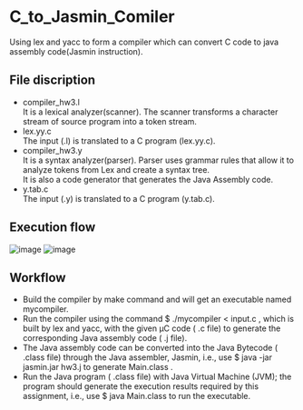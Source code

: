 # C_to_Jasmin_Comiler
Using lex and yacc to form a compiler which can convert C code to java assembly code(Jasmin instruction).
## File discription
- compiler_hw3.l  
It is a lexical analyzer(scanner). The scanner transforms a character stream of source program into a token stream.  
- lex.yy.c  
The input (.l) is translated to a C program (lex.yy.c).
- compiler_hw3.y  
It is a syntax analyzer(parser). Parser uses grammar rules that allow it to analyze tokens from Lex and create a syntax tree.  
It is also a code generator that generates the Java Assembly code.
- y.tab.c  
The input (.y) is translated to a C program (y.tab.c).
## Execution flow
![image](https://i.imgur.com/hfNZIpm.png)
![image](https://i.imgur.com/jbB8MRv.png)
## Workflow
- Build the compiler by make command and will get an executable named mycompiler.
- Run the compiler using the command $ ./mycompiler < input.c , which is built by lex and yacc, with the given μC code ( .c file) to generate the corresponding Java assembly code ( .j file).
- The Java assembly code can be converted into the Java Bytecode ( .class file) through the Java assembler, Jasmin, i.e., use $ java -jar jasmin.jar hw3.j to generate Main.class .
- Run the Java program ( .class file) with Java Virtual Machine (JVM); the program should generate the execution results required by this assignment, i.e., use $ java Main.class to run the executable.

